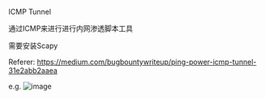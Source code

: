 ICMP Tunnel

通过ICMP来进行进行内网渗透脚本工具

需要安装Scapy

Referer:
https://medium.com/bugbountywriteup/ping-power-icmp-tunnel-31e2abb2aaea

e.g.
![image](https://github.com/sevck/icmp_Tunnel/blob/master/show.png)


